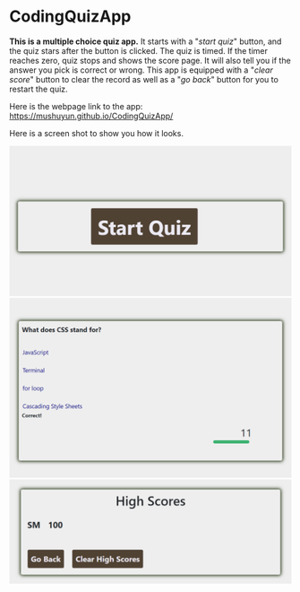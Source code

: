 # CodingQuizApp
**This is a multiple choice quiz app.** It starts with a "_start quiz_" button, and the quiz stars after the button is clicked. The quiz is timed. If the timer reaches zero, quiz stops and shows the score page. It will also tell you if the answer you pick is correct or wrong. 
This app is equipped with a "_clear score_" button to clear the record as well as a "_go back_" button for you to restart the quiz.

Here is the webpage link to the app: https://mushuyun.github.io/CodingQuizApp/

Here is a screen shot to show you how it looks.

![CodingQuizApp Screen Shots](images/screenShot1.png)
![CodingQuizApp Screen Shots](images/screenShot2.png)
![CodingQuizApp Screen Shots](images/ScreenShot3.png)

